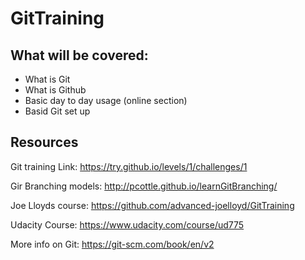 # GitTraining

## What will be covered:

- What is Git
- What is Github
- Basic day to day usage (online section)
- Basid Git set up

## Resources

Git training Link: https://try.github.io/levels/1/challenges/1

Gir Branching models: http://pcottle.github.io/learnGitBranching/

Joe Lloyds course: https://github.com/advanced-joelloyd/GitTraining

Udacity Course: https://www.udacity.com/course/ud775

More info on Git: https://git-scm.com/book/en/v2
